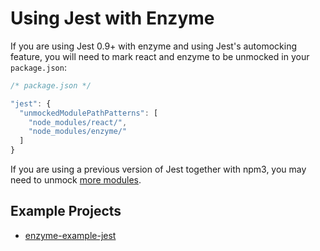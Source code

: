 # Using Jest with Enzyme

If you are using Jest 0.9+ with enzyme and using Jest's automocking feature, you will need to mark
react and enzyme to be unmocked in your `package.json`:

```js
/* package.json */

"jest": {
  "unmockedModulePathPatterns": [
    "node_modules/react/",
    "node_modules/enzyme/"
  ]
}
```

If you are using a previous version of Jest together with npm3, you may need to unmock [more modules](https://github.com/airbnb/enzyme/blob/78febd90fe2fb184771b8b0356b0fcffbdad386e/docs/guides/jest.md).

## Example Projects

- [enzyme-example-jest](https://github.com/lelandrichardson/enzyme-example-jest)
